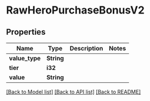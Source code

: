 # RawHeroPurchaseBonusV2

## Properties

Name | Type | Description | Notes
------------ | ------------- | ------------- | -------------
**value_type** | **String** |  | 
**tier** | **i32** |  | 
**value** | **String** |  | 

[[Back to Model list]](../README.md#documentation-for-models) [[Back to API list]](../README.md#documentation-for-api-endpoints) [[Back to README]](../README.md)


